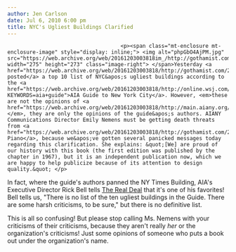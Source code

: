 ```yaml
---
author: Jen Carlson
date: Jul 6, 2010 6:00 pm
title: NYC's Ugliest Buildings Clarified
---
```


	
										<p><span class="mt-enclosure mt-enclosure-image" style="display: inline;"> <img alt="phpGbO4AjPM.jpg" src="https://web.archive.org/web/20161203003818im_/http://gothamist.com/attachments/arts_jen/phpGbO4AjPM.jpg" width="275" height="273" class="image-right"> </span>Yesterday <a href="https://web.archive.org/web/20161203003818/http://gothamist.com/2010/07/05/ugly_buildings_1.php">we posted</a> a top 10 list of NYC&apos;s ugliest buildings according to the <a href="https://web.archive.org/web/20161203003818/http://online.wsj.com/article/SB10001424052748704269204575270542229525022.html?KEYWORDS=aia+guide">AIA Guide to New York City</a>. However, <em>these are not the opinions of <a href="https://web.archive.org/web/20161203003818/http://main.aiany.org/">AIANY</a></em>, they are only the opinions of the guide&apos;s authors. AIANY Communications Director Emily Nemens must be getting death threats from <a href="https://web.archive.org/web/20161203003818/http://gothamist.com/2010/07/05/ugly_buildings_1.php">Renzo Piano</a>, because we&apos;ve gotten several panicked messages today regarding this clarification. She explains: &quot;[We] are proud of our history with this book (the first edition was published by the chapter in 1967), but it is an independent publication now, which we are happy to help publicize because of its attention to design quality.&quot; </p>

<p>In fact, where the guide&apos;s authors panned the NY Times Building, AIA&apos;s Executive Director Rick Bell tells <a href="https://web.archive.org/web/20161203003818/http://therealdeal.com/newyork/articles/aia-guide-to-newest-buildings-not-so-impressed">The Real Deal</a> that it&apos;s one of his favorites! Bell tells us, &quot;There is no list of the ten ugliest buildings in the Guide. There are some harsh criticisms, to be sure,&quot; but there is no definitive list. </p>

<p>This is all so confusing! But please stop calling Ms. Nemens with your criticisms of their criticisms, because they aren&apos;t really <em>her</em> or the organization&apos;s criticisms! Just some opinions of someone who puts a book out under the organization&apos;s name.</p>					
										
									
				